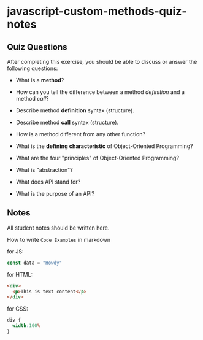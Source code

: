 # javascript-custom-methods-quiz-notes

## Quiz Questions

After completing this exercise, you should be able to discuss or answer the following questions:

- What is a **method**?

- How can you tell the difference between a method
_definition_ and a method _call_?

- Describe method **definition** syntax (structure).

- Describe method **call** syntax (structure).

- How is a method different from any other function?

- What is the **defining characteristic** of
Object-Oriented Programming?

- What are the four "principles" of Object-Oriented Programming?

- What is "abstraction"?

- What does API stand for?

- What is the purpose of an API?


## Notes

All student notes should be written here.


How to write `Code Examples` in markdown

for JS:
```javascript
const data = "Howdy"
```

for HTML:
```html
<div>
  <p>This is text content</p>
</div>
```

for CSS:
```css
div {
  width:100%
}
```
